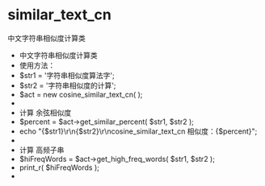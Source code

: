 # similar_text_cn
中文字符串相似度计算类


 *  中文字符串相似度计算类
 *  使用方法：
 *  $str1 = '字符串相似度算法字';
 *  $str2 = '字符串相似度的计算';
 *  $act = new cosine_similar_text_cn(  );
 *  
 *  计算 余弦相似度
 *  $percent = $act->get_similar_percent( $str1, $str2 );
 *  echo "{$str1}\r\n{$str2}\r\ncosine_similar_text_cn 相似度：{$percent}";
 *  
 *  计算 高频子串
 *  $hiFreqWords = $act->get_high_freq_words( $str1, $str2 );
 *  print_r( $hiFreqWords );
 *  

